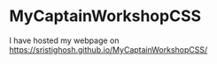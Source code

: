 # MyCaptainWorkshopCSS

I have hosted my webpage on 
https://sristighosh.github.io/MyCaptainWorkshopCSS/
